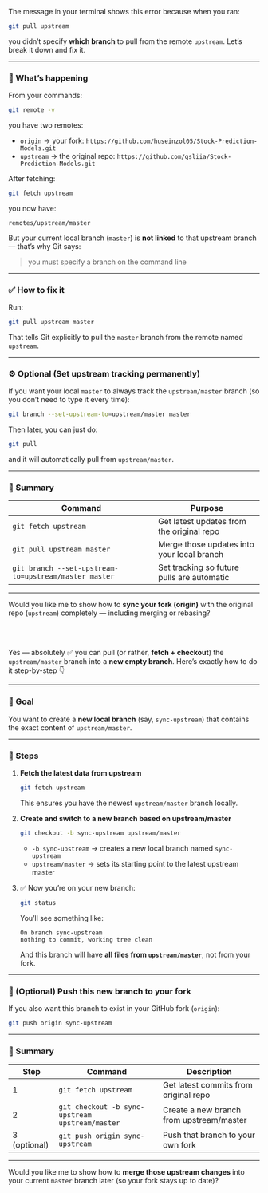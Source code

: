 The message in your terminal shows this error because when you ran:

```bash
git pull upstream
```

you didn’t specify **which branch** to pull from the remote `upstream`.
Let’s break it down and fix it.

---

### 🧩 What’s happening

From your commands:

```bash
git remote -v
```

you have two remotes:

* `origin` → your fork: `https://github.com/huseinzol05/Stock-Prediction-Models.git`
* `upstream` → the original repo: `https://github.com/qsliia/Stock-Prediction-Models.git`

After fetching:

```bash
git fetch upstream
```

you now have:

```
remotes/upstream/master
```

But your current local branch (`master`) is **not linked** to that upstream branch — that’s why Git says:

> you must specify a branch on the command line

---

### ✅ How to fix it

Run:

```bash
git pull upstream master
```

That tells Git explicitly to pull the `master` branch from the remote named `upstream`.

---

### ⚙️ Optional (Set upstream tracking permanently)

If you want your local `master` to always track the `upstream/master` branch (so you don’t need to type it every time):

```bash
git branch --set-upstream-to=upstream/master master
```

Then later, you can just do:

```bash
git pull
```

and it will automatically pull from `upstream/master`.

---

### 🧠 Summary

| Command                                               | Purpose                                    |
| ----------------------------------------------------- | ------------------------------------------ |
| `git fetch upstream`                                  | Get latest updates from the original repo  |
| `git pull upstream master`                            | Merge those updates into your local branch |
| `git branch --set-upstream-to=upstream/master master` | Set tracking so future pulls are automatic |

---

Would you like me to show how to **sync your fork (origin)** with the original repo (`upstream`) completely — including merging or rebasing?

<br><br>

Yes — absolutely ✅ you can pull (or rather, **fetch + checkout**) the `upstream/master` branch into a **new empty branch**.
Here’s exactly how to do it step-by-step 👇

---

### 🧭 Goal

You want to create a **new local branch** (say, `sync-upstream`) that contains the exact content of `upstream/master`.

---

### 🧩 Steps

1. **Fetch the latest data from upstream**

   ```bash
   git fetch upstream
   ```

   This ensures you have the newest `upstream/master` branch locally.

2. **Create and switch to a new branch based on upstream/master**

   ```bash
   git checkout -b sync-upstream upstream/master
   ```

   * `-b sync-upstream` → creates a new local branch named `sync-upstream`
   * `upstream/master` → sets its starting point to the latest upstream master

3. ✅ Now you’re on your new branch:

   ```bash
   git status
   ```

   You’ll see something like:

   ```
   On branch sync-upstream
   nothing to commit, working tree clean
   ```

   And this branch will have **all files from `upstream/master`**, not from your fork.

---

### 🧰 (Optional) Push this new branch to your fork

If you also want this branch to exist in your GitHub fork (`origin`):

```bash
git push origin sync-upstream
```

---

### 🧠 Summary

| Step         | Command                                         | Description                              |
| ------------ | ----------------------------------------------- | ---------------------------------------- |
| 1            | `git fetch upstream`                            | Get latest commits from original repo    |
| 2            | `git checkout -b sync-upstream upstream/master` | Create a new branch from upstream/master |
| 3 (optional) | `git push origin sync-upstream`                 | Push that branch to your own fork        |

---

Would you like me to show how to **merge those upstream changes** into your current `master` branch later (so your fork stays up to date)?

